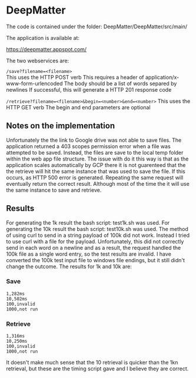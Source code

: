 # DeepMatter

The code is contained under the folder: DeepMatter/DeepMatter/src/main/

The application is available at:

https://deepmatter.appspot.com/

The two webservices are:

`/save?filename=<filename>`  
This uses the HTTP POST verb
This requires a header of application/x-www-form-urlencoded
The body should be a list of words separed by newlines
If successful, this will generate a HTTP 201 response code

`/retrieve?filename=<filename>&begin=<number>&end=<number>`
This uses the HTTP GET verb
The begin and end parameters are optional
  
## Notes on the implementation

Unfortunately the the link to Google drive was not able to save files.
The application returned a 403 scopes permission error when a file was attempted to be saved.
Instead, the files are save to the local temp folder within the web app file structure.
The issue with do it this way is that as the application scales automatically by GCP there it is not guarenteed that the the retrieve will hit the same instance that was used to save the file.  If this occurs, as HTTP 500 error is generated. Repeating the same request will eventually return the correct result.  Although most of the time the it will use the same instance to save and retrieve.

## Results

For generating the 1k result the bash script: test1k.sh was used.
For generating the 10k result the bash script: test10k.sh was used.
The method of using curl to send in a string payload of 100k did not work.
Instead I tried to use curl with a file for the payload.  Unfortunately, this did not correctly send in each word on a newline and as a result, the request handled the 100k file as a single word entry, so the test results are invalid.  I have converted the 100k test input file to windows file endings, but it still didn't change the outcome.
The results for 1k and 10k are:

### Save
```
1,282ms
10,502ms
100,invalid
1000,not run
```

### Retrieve
```
1,316ms
10,250ms
100,invalid
1000,not run
```

It doesn't make much sense that the 10 retrieval is quicker than the 1kn retrieval, but these are the timing script gave and I believe they are correct.
